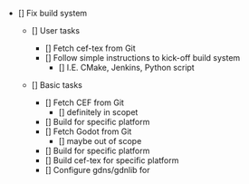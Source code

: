 

- [] Fix build system
	- [] User tasks
		- [] Fetch cef-tex from Git
		- [] Follow simple instructions to kick-off build system
			- [] I.E. CMake, Jenkins, Python script

	- [] Basic tasks
		- [] Fetch CEF from Git
			- [] definitely in scopet
		- [] Build for specific platform
		- [] Fetch Godot from Git
			- [] maybe out of scope
		- [] Build for specific platform
		- [] Build cef-tex for specific platform
		- [] Configure gdns/gdnlib for 

